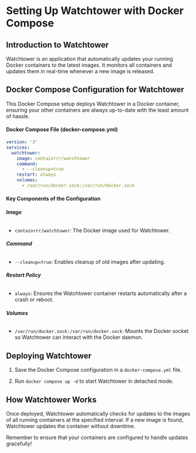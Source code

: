 # Setting Up Watchtower with Docker Compose

## Introduction to Watchtower

Watchtower is an application that automatically updates your running Docker containers to the latest images. It monitors all containers and updates them in real-time whenever a new image is released.

## Docker Compose Configuration for Watchtower

This Docker Compose setup deploys Watchtower in a Docker container, ensuring your other containers are always up-to-date with the least amount of hassle.

#### Docker Compose File (docker-compose.yml)

```yaml
version: '3'
services:
  watchtower:
    image: containrrr/watchtower
    command:
      - --cleanup=true
    restart: always
    volumes:
      - /var/run/docker.sock:/var/run/docker.sock
```

#### Key Components of the Configuration

###### **Image**

* <code>containrrr/watchtower</code>: The Docker image used for Watchtower.

###### **Command**

* <code>--cleanup=true</code>: Enables cleanup of old images after updating.

###### **Restart Policy**

* <code>always</code>: Ensures the Watchtower container restarts automatically after a crash or reboot.

###### **Volumes**

* <code>/var/run/docker.sock:/var/run/docker.sock</code>: Mounts the Docker socket so Watchtower can interact with the Docker daemon.

## Deploying Watchtower

1. Save the Docker Compose configuration in a <code>docker-compose.yml</code> file.

2. Run <code>docker compose up -d</code> to start Watchtower in detached mode.

## How Watchtower Works

Once deployed, Watchtower automatically checks for updates to the images of all running containers at the specified interval. If a new image is found, Watchtower updates the container without downtime.

Remember to ensure that your containers are configured to handle updates gracefully!
